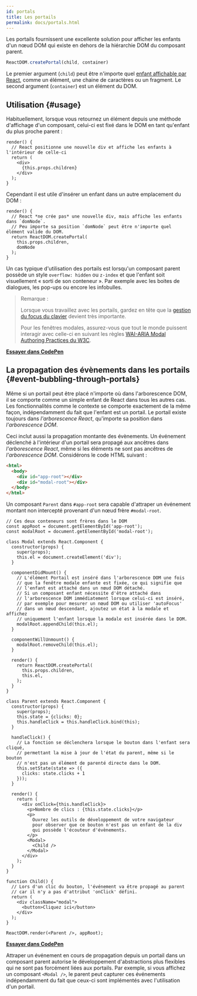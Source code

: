 ```yaml
---
id: portals
title: Les portails
permalink: docs/portals.html
---
```


Les portails fournissent une excellente solution pour afficher les enfants d'un nœud DOM qui existe en dehors de la hiérarchie DOM du composant parent.

```js
ReactDOM.createPortal(child, container)
```

Le premier argument (`child`) peut être n'importe quel [enfant affichable par React](/docs/react-component.html#render), comme un élément, une chaine de caractères ou un fragment. Le second argument (`container`) est un élément du DOM.

## Utilisation {#usage}

Habituellement, lorsque vous retournez un élément depuis une méthode d'affichage d'un composant, celui-ci est fixé dans le DOM en tant qu'enfant du plus proche parent :

```js{4,6}
render() {
  // React positionne une nouvelle div et affiche les enfants à l'intérieur de celle-ci
  return (
    <div>
      {this.props.children}
    </div>
  );
}
```

Cependant il est utile d'insérer un enfant dans un autre emplacement du DOM :

```js{6}
render() {
  // React *ne crée pas* une nouvelle div, mais affiche les enfants dans `domNode`.
  // Peu importe sa position `domNode` peut être n'importe quel élément valide du DOM.
  return ReactDOM.createPortal(
    this.props.children,
    domNode
  );
}
```

Un cas typique d'utilisation des portails est lorsqu'un composant parent possède un style `overflow: hidden` ou `z-index` et que l'enfant soit visuellement « sorti de son conteneur ». Par exemple avec les boites de dialogues, les pop-ups ou encore les infobulles.

> Remarque :
>
> Lorsque vous travaillez avec les portails, gardez en tête que la [gestion du focus du clavier](/docs/accessibility.html#programmatically-managing-focus) devient très importante.
>
> Pour les fenêtres modales, assurez-vous que tout le monde puissent interagir avec celle-ci en suivant les règles [WAI-ARIA Modal Authoring Practices du W3C](https://www.w3.org/TR/wai-aria-practices-1.1/#dialog_modal).

[**Essayer dans CodePen**](https://codepen.io/gaearon/pen/yzMaBd)

## La propagation des évènements dans les portails {#event-bubbling-through-portals}

Même si un portail peut être placé n'importe où dans l'arborescence DOM, il se comporte comme un simple enfant de React dans tous les autres cas. Les fonctionnalités comme le contexte se comporte exactement de la même façon, indépendamment du fait que l'enfant est un portail. Le portail existe toujours dans *l'arborescence React*, qu'importe sa position dans *l'arborescence DOM*.

Ceci inclut aussi la propagation montante des évènements. Un événement déclenché à l'intérieur d'un portail sera propagé aux ancêtres dans *l'arborescence React*, même si les éléments ne sont pas ancêtres de *l'arborescence DOM*. Considérons le code HTML suivant :

```html
<html>
  <body>
    <div id="app-root"></div>
    <div id="modal-root"></div>
  </body>
</html>
```

Un composant `Parent` dans `#app-root` sera capable d'attraper un événement montant non intercepté provenant d'un nœud frère `#modal-root`.

```js{28-31,42-49,53,61-63,70-71,74}
// Ces deux conteneurs sont frères dans le DOM
const appRoot = document.getElementById('app-root');
const modalRoot = document.getElementById('modal-root');

class Modal extends React.Component {
  constructor(props) {
    super(props);
    this.el = document.createElement('div');
  }

  componentDidMount() {
    // L'élément Portail est inséré dans l'arborescence DOM une fois
    // que la fenêtre modale enfante est fixée, ce qui signifie que
    // l'enfant est attaché dans un nœud DOM détaché.
    // Si un composant enfant nécessite d'être attaché dans
    // l'arborescence DOM immédiatement lorsque celui-ci est inséré,
    // par exemple pour mesurer un nœud DOM ou utiliser 'autoFocus'
    // dans un nœud descendant, ajoutez un état à la modale et affichez
    // uniquement l'enfant lorsque la modale est insérée dans le DOM.
    modalRoot.appendChild(this.el);
  }

  componentWillUnmount() {
    modalRoot.removeChild(this.el);
  }

  render() {
    return ReactDOM.createPortal(
      this.props.children,
      this.el,
    );
  }
}

class Parent extends React.Component {
  constructor(props) {
    super(props);
    this.state = {clicks: 0};
    this.handleClick = this.handleClick.bind(this);
  }

  handleClick() {
    // La fonction se déclenchera lorsque le bouton dans l'enfant sera cliqué,
    // permettant la mise à jour de l'état du parent, même si le bouton
    // n'est pas un élément de parenté directe dans le DOM.
    this.setState(state => ({
      clicks: state.clicks + 1
    }));
  }

  render() {
    return (
      <div onClick={this.handleClick}>
        <p>Nombre de clics : {this.state.clicks}</p>
        <p>
          Ouvrez les outils de développement de votre navigateur
          pour observer que ce bouton n'est pas un enfant de la div
          qui possède l'écouteur d'évènements.
        </p>
        <Modal>
          <Child />
        </Modal>
      </div>
    );
  }
}

function Child() {
  // Lors d'un clic du bouton, l'événement va être propagé au parent
  // car il n'y a pas d'attribut 'onClick' défini.
  return (
    <div className="modal">
      <button>Cliquez ici</button>
    </div>
  );
}

ReactDOM.render(<Parent />, appRoot);
```

[**Essayer dans CodePen**](https://codepen.io/gaearon/pen/jGBWpE)

Attraper un événement en cours de propagation depuis un portail dans un composant parent autorise le développement d'abstractions plus flexibles qui ne sont pas forcément liées aux portails. Par exemple, si vous affichez un composant `<Modal />`, le parent peut capturer ces événements indépendamment du fait que ceux-ci sont implémentés avec l'utilisation d'un portail.